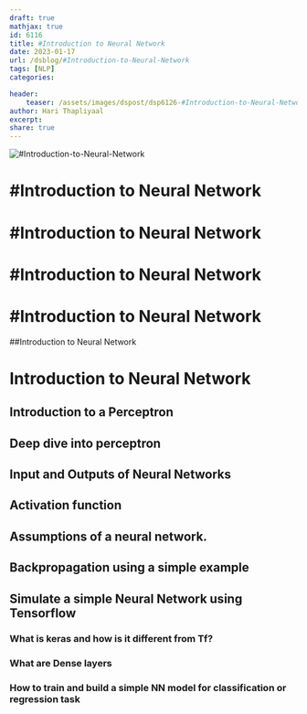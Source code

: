 ```yaml
---
draft: true
mathjax: true
id: 6116
title: #Introduction to Neural Network
date: 2023-01-17
url: /dsblog/#Introduction-to-Neural-Network
tags: [NLP] 
categories: 

header:
    teaser: /assets/images/dspost/dsp6126-#Introduction-to-Neural-Network.jpg
author: Hari Thapliyaal 
excerpt:
share: true 
---
```


![#Introduction-to-Neural-Network](/assets/images/dspost/dsp6126-#Introduction-to-Neural-Network.jpg)

# #Introduction to Neural Network


# #Introduction to Neural Network


# #Introduction to Neural Network


# #Introduction to Neural Network


##Introduction to Neural Network


# Introduction to Neural Network

## Introduction to a Perceptron
## Deep dive into perceptron 
## Input and Outputs of Neural Networks
## Activation function
## Assumptions of a neural network.
## Backpropagation using a simple example
## Simulate a simple Neural Network using Tensorflow
### What is keras and how is it different from Tf?
### What are Dense layers
### How to train and build a simple NN model for classification or regression task